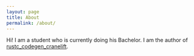 ```yaml
---
layout: page
title: About
permalink: /about/
---
```


Hi! I am a student who is currently doing his Bachelor. I am the author of [rustc_codegen_cranelift](https://github.com/bjorn3/rustc_codegen_cranelift).

